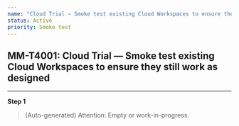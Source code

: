 ```yaml
---
name: "Cloud Trial — Smoke test existing Cloud Workspaces to ensure they still work as designed"
status: Active
priority: Smoke test
---
```


## MM-T4001: Cloud Trial — Smoke test existing Cloud Workspaces to ensure they still work as designed

---

**Step 1**

> (Auto-generated) Attention: Empty or work-in-progress.
